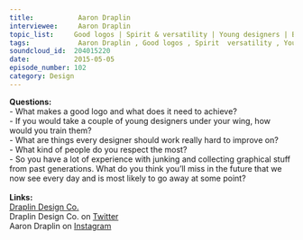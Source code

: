 ```yaml
--- 
title:           Aaron Draplin 
interviewee:     Aaron Draplin 
topic_list:     Good logos | Spirit & versatility | Young designers | Big jobs | Improving design | Delegating | Appreciation | Controlling brands 
tags:            Aaron Draplin , Good logos , Spirit  versatility , Young designers , Big jobs , Improving design , Delegating , Appreciation , Controlling brands 
soundcloud_id:  204015220
date:           2015-05-05
episode_number: 102
category: Design
---
```


<p class="show_notes_display"><b>Questions:</b><br>- What makes a good logo and what does it need to achieve?<br>- If you would take a couple of young designers under your wing, how would you train them?<br>- What are things every designer should work really hard to improve on?<br>- What kind of people do you respect the most?<br>- So you have a lot of experience with junking and collecting graphical stuff from past generations. What do you think you’ll miss in the future that we now see every day and is most likely to go away at some point?<br><br><b>Links:</b><br><a rel="nofollow" target="_blank" href="http://draplin.com/">Draplin Design Co.</a><br>Draplin Design Co. on <a rel="nofollow" target="_blank" href="https://twitter.com/draplin">Twitter</a><br>Aaron Draplin on <a rel="nofollow" target="_blank" href="https://instagram.com/draplin">Instagram</a><br></p>
